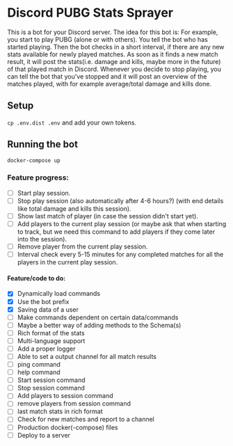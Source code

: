 # Discord PUBG Stats Sprayer
This is a bot for your Discord server. The idea for this bot is: For example, you start to play PUBG (alone or with others). You tell the bot who has started playing. Then the bot checks in a short interval, if there are any new stats available for newly played matches. As soon as it finds a new match result, it will post the stats(i.e. damage and kills, maybe more in the future) of that played match in Discord. Whenever you decide to stop playing, you can tell the bot that you've stopped and it will post an overview of the matches played, with for example average/total damage and kills done.
## Setup
`cp .env.dist .env` and add your own tokens.

## Running the bot
`docker-compose up`

### Feature progress:
- [ ] Start play session.
- [ ] Stop play session (also automatically after 4-6 hours?) (with end details like total damage and kills this session).
- [ ] Show last match of player (in case the session didn't start yet).
- [ ] Add players to the current play session (or maybe ask that when starting to track, but we need this command to add players if they come later into the session).
- [ ] Remove player from the current play session.
- [ ] Interval check every 5-15 minutes for any completed matches for all the players in the current play session.

#### Feature/code to do:
- [x] Dynamically load commands
- [x] Use the bot prefix
- [x] Saving data of a user
- [ ] Make commands dependent on certain data/commands
- [ ] Maybe a better way of adding methods to the Schema(s)
- [ ] Rich format of the stats
- [ ] Multi-language support
- [ ] Add a proper logger
- [ ] Able to set a output channel for all match results
- [ ] ping command
- [ ] help command
- [ ] Start session command
- [ ] Stop session command
- [ ] Add players to session command
- [ ] remove players from session command
- [ ] last match stats in rich format
- [ ] Check for new matches and report to a channel
- [ ] Production docker(-compose) files
- [ ] Deploy to a server